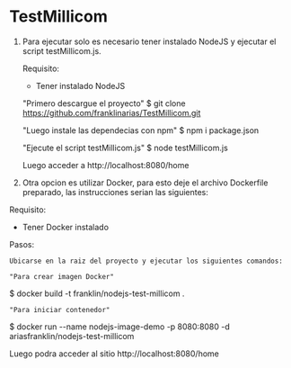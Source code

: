 # TestMillicom

1) Para ejecutar solo es necesario tener instalado NodeJS y ejecutar el script testMillicom.js.
   
   Requisito:
   
   * Tener instalado NodeJS
   
   "Primero descargue el proyecto"
      $ git clone https://github.com/franklinarias/TestMillicom.git
      
   "Luego instale las dependecias con npm" 
      $ npm i package.json
      
   "Ejecute el script testMillicom.js"
      $ node testMillicom.js
   
   Luego acceder a 
   http://localhost:8080/home


2) Otra opcion es utilizar Docker, para esto deje el archivo Dockerfile preparado, las instrucciones serian las siguientes:

Requisito: 

* Tener Docker instalado

Pasos:

    Ubicarse en la raiz del proyecto y ejecutar los siguientes comandos:
    
    "Para crear imagen Docker"
  $ docker build -t franklin/nodejs-test-millicom .

    "Para iniciar contenedor" 
  $ docker run --name nodejs-image-demo -p 8080:8080 -d ariasfranklin/nodejs-test-millicom
  
  Luego podra acceder al sitio
  http://localhost:8080/home
